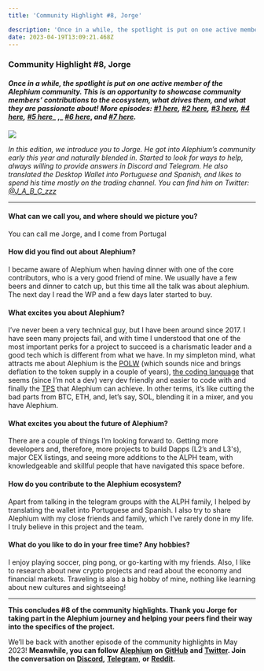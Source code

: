 ```yaml
---
title: 'Community Highlight #8, Jorge'

description: 'Once in a while, the spotlight is put on one active member of the Alephium community. This is an opportunity to showcase community members’…'
date: 2023-04-19T13:09:21.468Z
---
```


### Community Highlight \#8, Jorge

#### _Once in a while, the spotlight is put on one active member of the Alephium community. This is an opportunity to showcase community members’ contributions to the ecosystem, what drives them, and what they are passionate about! More episodes:_ <a href="https://medium.com/@alephium/community-highlight-wilhelm-k%C3%A4llstr%C3%B6m-aka-oracleuggla-81d3938c5692" class="markup--anchor markup--h4-anchor" data-href="https://medium.com/@alephium/community-highlight-wilhelm-k%C3%A4llstr%C3%B6m-aka-oracleuggla-81d3938c5692" target="_blank"><em>#1 here</em></a>_,_ <a href="https://medium.com/@alephium/community-highlight-cgi-bin-c102cc106f19" class="markup--anchor markup--h4-anchor" data-href="https://medium.com/@alephium/community-highlight-cgi-bin-c102cc106f19" target="_blank"><em>#2 here</em></a>_,_ <a href="https://medium.com/@alephium/community-highlight-3-digdug-48a7ec868504" class="markup--anchor markup--h4-anchor" data-href="https://medium.com/@alephium/community-highlight-3-digdug-48a7ec868504" target="_blank"><em>#3 here</em></a>_,_ <a href="https://medium.com/@alephium/community-highlight-4-montail-e24fd88882a0" class="markup--anchor markup--h4-anchor" data-href="https://medium.com/@alephium/community-highlight-4-montail-e24fd88882a0" target="_blank"><em>#4 here</em></a>_,_ <a href="https://medium.com/@alephium/community-highlight-5-txn-71c4fd76ffe8" class="markup--anchor markup--h4-anchor" data-href="https://medium.com/@alephium/community-highlight-5-txn-71c4fd76ffe8" target="_blank"><em>#5 here</em></a>_ ,_ <a href="https://medium.com/@alephium/community-highlight-6-waldi-zkit-beats-37af1f6df3b8" class="markup--anchor markup--h4-anchor" data-href="https://medium.com/@alephium/community-highlight-6-waldi-zkit-beats-37af1f6df3b8" target="_blank"><em>#6 here</em></a>, _and_ <a href="https://medium.com/@alephium/community-highlight-7-oheka-13d8b4ae025e" class="markup--anchor markup--h4-anchor" data-href="https://medium.com/@alephium/community-highlight-7-oheka-13d8b4ae025e" target="_blank"><em>#7 here</em></a>_._

![](https://cdn-images-1.medium.com/max/800/0*ivFbQqVRULxC27ky)

_In this edition, we introduce you to Jorge. He got into Alephium’s community early this year and naturally blended in. Started to look for ways to help, always willing to provide answers in Discord and Telegram. He also translated the Desktop Wallet into Portuguese and Spanish, and likes to spend his time mostly on the trading channel. You can find him on Twitter:_ <a href="https://twitter.com/J_A_B_C_zzz" class="markup--anchor markup--p-anchor" data-href="https://twitter.com/J_A_B_C_zzz" rel="noopener" target="_blank"><em>@J_A_B_C_zzz</em></a>

---

#### **What can we call you, and where should we picture you?**

You can call me Jorge, and I come from Portugal

#### How did you find out about Alephium?

I became aware of Alephium when having dinner with one of the core contributors, who is a very good friend of mine. We usually have a few beers and dinner to catch up, but this time all the talk was about alephium. The next day I read the WP and a few days later started to buy.

#### What excites you about Alephium?

I’ve never been a very technical guy, but I have been around since 2017. I have seen many projects fail, and with time I understood that one of the most important perks for a project to succeed is a charismatic leader and a good tech which is different from what we have. In my simpleton mind, what attracts me about Alephium is the <a href="https://medium.com/@alephium/tech-talk-1-the-ultimate-guide-to-proof-of-less-work-the-universe-and-everything-ba70644ab301" class="markup--anchor markup--p-anchor" data-href="https://medium.com/@alephium/tech-talk-1-the-ultimate-guide-to-proof-of-less-work-the-universe-and-everything-ba70644ab301" target="_blank">POLW</a> (which sounds nice and brings deflation to the token supply in a couple of years), <a href="https://twitter.com/alephium/status/1643961985841905664" class="markup--anchor markup--p-anchor" data-href="https://twitter.com/alephium/status/1643961985841905664" rel="noopener" target="_blank">the coding language</a> that seems (since I’m not a dev) very dev friendly and easier to code with and finally the <a href="https://medium.com/@alephium/transactions-per-second-tps-f13217a49e39" class="markup--anchor markup--p-anchor" data-href="https://medium.com/@alephium/transactions-per-second-tps-f13217a49e39" target="_blank">TPS</a> that Alephium can achieve. In other terms, it’s like cutting the bad parts from BTC, ETH, and, let’s say, SOL, blending it in a mixer, and you have Alephium.

#### What excites you about the future of Alephium?

There are a couple of things I’m looking forward to. Getting more developers and, therefore, more projects to build Dapps (L2’s and L3's), major CEX listings, and seeing more additions to the ALPH team, with knowledgeable and skillful people that have navigated this space before.

#### How do you contribute to the Alephium ecosystem?

Apart from talking in the telegram groups with the ALPH family, I helped by translating the wallet into Portuguese and Spanish. I also try to share Alephium with my close friends and family, which I’ve rarely done in my life. I truly believe in this project and the team.

#### What do you like to do in your free time? Any hobbies?

I enjoy playing soccer, ping pong, or go-karting with my friends. Also, I like to research about new crypto projects and read about the economy and financial markets. Traveling is also a big hobby of mine, nothing like learning about new cultures and sightseeing!

---

**This concludes \#8 of the community highlights. Thank you Jorge for taking part in the Alephium journey and helping your peers find their way into the specifics of the project.**

We’ll be back with another episode of the community highlights in May 2023! **Meanwhile, you can follow** <a href="https://alephium.org" class="markup--anchor markup--p-anchor" data-href="https://alephium.org" rel="noopener" target="_blank"><strong>Alephium</strong></a> **on** <a href="https://github.com/alephium/" class="markup--anchor markup--p-anchor" data-href="https://github.com/alephium/" rel="noopener" target="_blank"><strong>GitHub</strong></a> **and** <a href="https://twitter.com/alephium" class="markup--anchor markup--p-anchor" data-href="https://twitter.com/alephium" rel="noopener" target="_blank"><strong>Twitter</strong></a>**. Join the conversation on** <a href="https://alephium.org/discord" class="markup--anchor markup--p-anchor" data-href="https://alephium.org/discord" rel="noopener" target="_blank"><strong>Discord</strong></a>**,** <a href="https://t.me/alephiumgroup" class="markup--anchor markup--p-anchor" data-href="https://t.me/alephiumgroup" rel="noopener" target="_blank"><strong>Telegram</strong></a>, **or** <a href="https://www.reddit.com/r/alephium" class="markup--anchor markup--p-anchor" data-href="https://www.reddit.com/r/alephium" rel="noopener" target="_blank"><strong>Reddit</strong></a>**.**
